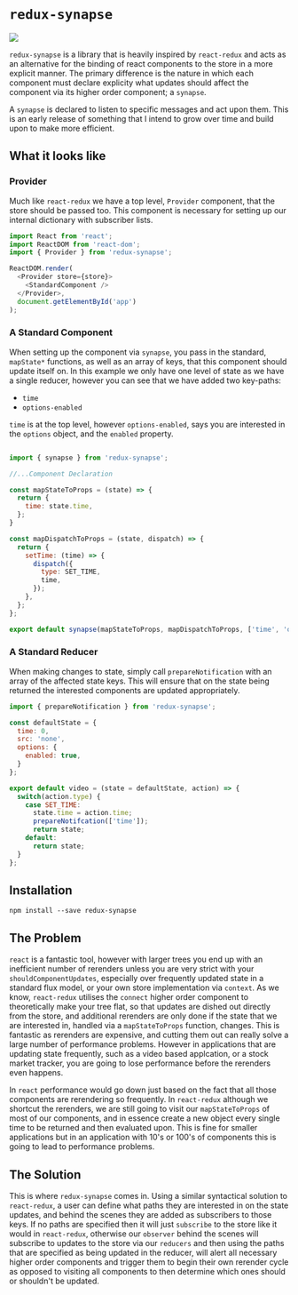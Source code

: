 # `redux-synapse`
<img src="http://i.imgur.com/hAuOOkL.png" />

`redux-synapse` is a library that is heavily inspired by `react-redux` and acts as an alternative for the binding of react components to the store in a more explicit manner. The primary difference is the nature in which each component must declare explicity what updates should affect the component via its higher order component; a `synapse`.

A `synapse` is declared to listen to specific messages and act upon them. This is an early release of something that I intend to grow over time and build upon to make more efficient.

## What it looks like

### Provider
Much like `react-redux` we have a top level, `Provider` component, that the store should be passed too. This component is necessary for setting up our internal dictionary with subscriber lists.

```js
import React from 'react';
import ReactDOM from 'react-dom';
import { Provider } from 'redux-synapse';

ReactDOM.render(
  <Provider store={store}>
    <StandardComponent />
  </Provider>,
  document.getElementById('app')
);
```

### A Standard Component
When setting up the component via `synapse`, you pass in the standard, `mapState*` functions, as well as an array of keys, that this component should update itself on. In this example we only have one level of state as we have a single reducer, however you can see that we have added two key-paths:
* `time`
* `options-enabled`

`time` is at the top level, however `options-enabled`, says you are interested in the `options` object, and the `enabled` property.

```js

import { synapse } from 'redux-synapse';

//...Component Declaration

const mapStateToProps = (state) => {
  return {
    time: state.time,
  };
}

const mapDispatchToProps = (state, dispatch) => {
  return {
    setTime: (time) => {
      dispatch({
        type: SET_TIME,
        time,
      });
    },
  };
};

export default synapse(mapStateToProps, mapDispatchToProps, ['time', 'options-enabled'])(StandardComponent);
```
### A Standard Reducer
When making changes to state, simply call `prepareNotification` with an array of the affected state keys. This will ensure that on the state being returned the interested components are updated appropriately.

```js
import { prepareNotification } from 'redux-synapse';

const defaultState = {
  time: 0,
  src: 'none',
  options: {
    enabled: true,
  }
};

export default video = (state = defaultState, action) => {
  switch(action.type) {
    case SET_TIME:
      state.time = action.time;
      prepareNotifcation(['time']);
      return state;
    default:
      return state;
  }
};
```

## Installation

```
npm install --save redux-synapse
```

## The Problem

`react` is a fantastic tool, however with larger trees you end up with an inefficient number of rerenders unless you are very strict with your `shouldComponentUpdates`, especially over frequently updated state in a standard flux model, or your own store implementation via `context`. As we know, `react-redux` utilises the `connect` higher order component to theoretically make your tree flat, so that updates are dished out directly from the store, and additional rerenders are only done if the state that we are interested in, handled via a `mapStateToProps` function, changes. This is fantastic as rerenders are expensive, and cutting them out can really solve a large number of performance problems. However in applications that are updating state frequently, such as a video based applcation, or a stock market tracker, you are going to lose performance before the rerenders even happens.

In `react` performance would go down just based on the fact that all those components are rerendering so frequently.
In `react-redux` although we shortcut the rerenders, we are still going to visit our `mapStateToProps` of most of our components, and in essence create a new object every single time to be returned and then evaluated upon. This is fine for smaller applications but in an application with 10's or 100's of components this is going to lead to performance problems.

## The Solution

This is where `redux-synapse` comes in. Using a similar syntactical solution to `react-redux`, a user can define what paths they are interested in on the state updates, and behind the scenes they are added as subscribers to those keys. If no paths are specified then it will just `subscribe` to the store like it would in `react-redux`, otherwise our `observer` behind the scenes will subscribe to updates to the store via our `reducers` and then using the paths that are specified as being updated in the reducer, will alert all necessary higher order components and trigger them to begin their own rerender cycle as opposed to visiting all components to then determine which ones should or shouldn't be updated.


